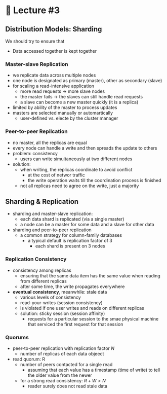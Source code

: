 📕 Lecture #3
===


## Distribution Models: Sharding

We should try to ensure that 
- Data accessed together is kept together

### Master-slave Replication

- we replicate data across multiple nodes
- one node is designated as primary (master), other as secondary (slave)
- for scaling a read-intensive application
	- more read requests -> more slave nodes
	- the master fails -> the slaves can still handle read requests
	- a slave can become a new master quickly (it is a replica)
- limited by ability of the master to process updates
- masters are selected manually or automartically
	- user-defined vs. electe by the cluster manager

### Peer-to-peer Repilcation

- no master, all the replicas are equal
- every node can handle a write and then spreads the update to others
- problem: consistency
	- users can write simultaneously at two different nodes
- solution:
	- when writing, the replicas coordinate to avoid conflict
		- at the cost of networ traffic
		- the write operation waits till the coordination process is finished
	- not all replicas need to agree on the write, just a majority


## Sharding & Replication

- sharding and master-slave replication:
	- each data shard is replicated (via a single master)
	- a node can be a master for some data and a slave for other data
- sharding and peer-to-peer replication
	- a common strategy for column-family databases
		- a typical default is replication factor of 3
			- each shard is present on 3 nodes

### Replication Consistency

- consistency among replicas
	- ensuring that the same data item has the same value when reading from different replicas
	- after some time, the write propagates everywhere
- **eventual consistency**, meanwhile: stale data
	- various levels of consistency
	- read-your-writes (session consistency)
	- is violated if one user writes and reads on different replicas
	- solution: sticky session (session affinity)
		- requests for a particular session to the smae physical machine that serviced the first request for that session

### Quorums

- peer-to-peer replication with replication factor $N$
	- number of replicas of each data objeect
- read quorum: R
	- number of peers contacted for a single read
		- assuming that each value has a timestamp (time of write) to tell the older value from the newer
	- for a strong read consistency: $R + W > N$
		- reader surely does not read stale data
